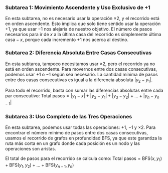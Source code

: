 ### **Subtarea 1: Movimiento Ascendente y Uso Exclusivo de +1**

En esta subtarea, no es necesario usar la operación $\times 2$, y el recorrido está en orden ascendente. Esto implica que solo tiene sentido usar la operación $+1$, ya que usar $-1$ nos alejaría de nuestro objetivo. El número de pasos necesarios para ir de $x$ a la última casa del recorrido es simplemente $\text{última casa} - x$, porque cada incremento $+1$ nos acerca al destino.

### **Subtarea 2: Diferencia Absoluta Entre Casas Consecutivas**

En esta subtarea, tampoco necesitamos usar $\times 2$, pero el recorrido ya no está en orden ascendente. Para movernos entre dos casas consecutivas, podemos usar $+1$ o $-1$ según sea necesario. La cantidad mínima de pasos entre dos casas consecutivas es igual a la diferencia absoluta $|y_2 - y_1|$.

Para todo el recorrido, basta con sumar las diferencias absolutas entre cada par consecutivo:
$\text{Total pasos} = |y_1 - x| + |y_2 - y_1| + |y_3 - y_2| + \dots + |y_n - y_{n-1}|$

### **Subtarea 3: Uso Completo de las Tres Operaciones**

En esta subtarea, podemos usar todas las operaciones: $+1$, $-1$ y $\times 2$. Para encontrar el número mínimo de pasos entre dos casas consecutivas, usamos el recorrido de grafos en profundidad BFS, ya que este garantiza la ruta más corta en un grafo donde cada posición es un nodo y las operaciones son aristas.

El total de pasos para el recorrido se calcula como:
$\text{Total pasos} = \text{BFS}(x, y_1) + \text{BFS}(y_1, y_2) + \dots + \text{BFS}(y_{n-1}, y_n)$

